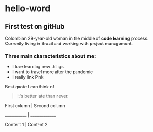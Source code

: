 # hello-word
## First test on gitHub

Colombian 29-year-old woman in the middle of **code learning** process.
Currently living in Brazil and working with project management.

### Three main characteristics about me:
* I love learning new things
* I want to travel more after the pandemic
* I really link Pink

Best quote I can think of
> It's better late than never.

First column | Second column

___________ | _____________

Content 1 | Content 2
